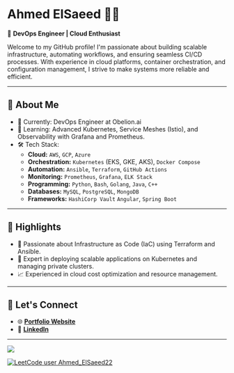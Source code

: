 # Ahmed ElSaeed 👩‍💻

🔧 **DevOps Engineer | Cloud Enthusiast**

Welcome to my GitHub profile! I'm passionate about building scalable infrastructure, automating workflows, and ensuring seamless CI/CD processes. With experience in cloud platforms, container orchestration, and configuration management, I strive to make systems more reliable and efficient.

---

## 🚀 **About Me**
- 💼 Currently: DevOps Engineer at Obelion.ai  
- 🌱 Learning: Advanced Kubernetes, Service Meshes (Istio), and Observability with Grafana and Prometheus.  
- 🛠 Tech Stack:  
  - **Cloud:** `AWS`, `GCP`, `Azure`  
  - **Orchestration:** `Kubernetes` (EKS, GKE, AKS), `Docker Compose`  
  - **Automation:** `Ansible`, `Terraform`, `GitHub Actions`  
  - **Monitoring:** `Prometheus`, `Grafana`, `ELK Stack`  
  - **Programming:** `Python`, `Bash`, `Golang`, `Java`, `C++`
  - **Databases:**  `MySQL`, `PostgreSQL`, `MongoDB`
  - **Frameworks:** `HashiCorp Vault` `Angular`, `Spring Boot`

---

## 🌟 **Highlights**
- 🎯 Passionate about Infrastructure as Code (IaC) using Terraform and Ansible.  
- 🚢 Expert in deploying scalable applications on Kubernetes and managing private clusters.  
- 📈 Experienced in cloud cost optimization and resource management.  

---

## 🤝 **Let's Connect**
- 🌐 **[Portfolio Website](https://ahmedelsa3eed.github.io/)**  
- 💼 **[LinkedIn](https://www.linkedin.com/in/el-saeed/)**  

---
 
![](https://komarev.com/ghpvc/?username=Ahmedelsa3eed)

<!-- 
[![GitHub Streak](https://streak-stats.demolab.com/?user=Ahmedelsa3eed)](https://git.io/streak-stats)

[![Ahmedelsa3eed's GitHub stats](https://github-readme-stats.vercel.app/api?username=Ahmedelsa3eed&hide=stars&count_private=true&show_icons=true&theme=radical)](https://github.com/Ahmedelsa3eed/github-readme-stats)
-->

[![LeetCode user Ahmed_ElSaeed22](https://img.shields.io/badge/dynamic/json?style=plastic&labelColor=black&color=%23ffa116&label=Solved&query=solved&url=https%3A%2F%2Fleetcode-badge.vercel.app%2Fapi%2Fusers%2FAhmed_ElSaeed22&logo=leetcode&logoColor=yellow)](https://leetcode.com/Ahmed_ElSaeed22/)
